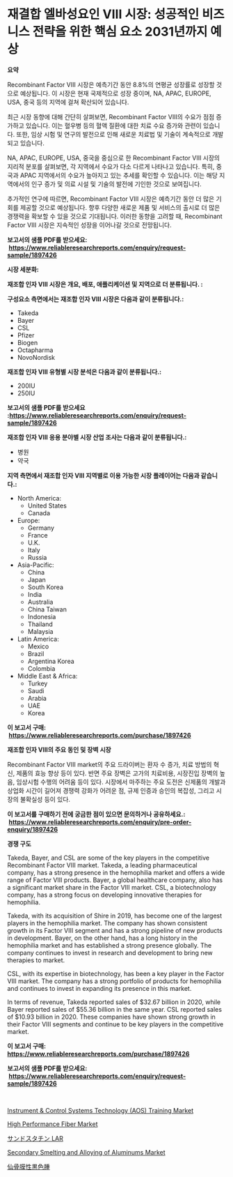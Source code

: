<p><h1>재결합 엘바성요인 VIII 시장: 성공적인 비즈니스 전략을 위한 핵심 요소 2031년까지 예상</h1></p><p><strong>요약</strong></p>
<p><p>Recombinant Factor VIII 시장은 예측기간 동안 8.8%의 연평균 성장률로 성장할 것으로 예상됩니다. 이 시장은 현재 국제적으로 성장 중이며, NA, APAC, EUROPE, USA, 중국 등의 지역에 걸쳐 확산되어 있습니다.</p><p>최근 시장 동향에 대해 간단히 살펴보면, Recombinant Factor VIII의 수요가 점점 증가하고 있습니다. 이는 혈우병 등의 혈액 질환에 대한 치료 수요 증가와 관련이 있습니다. 또한, 임상 시험 및 연구의 발전으로 인해 새로운 치료법 및 기술이 계속적으로 개발되고 있습니다.</p><p>NA, APAC, EUROPE, USA, 중국을 중심으로 한 Recombinant Factor VIII 시장의 지리적 분포를 살펴보면, 각 지역에서 수요가 다소 다르게 나타나고 있습니다. 특히, 중국과 APAC 지역에서의 수요가 높아지고 있는 추세를 확인할 수 있습니다. 이는 해당 지역에서의 인구 증가 및 의료 시설 및 기술의 발전에 기인한 것으로 보여집니다.</p><p>추가적인 연구에 따르면, Recombinant Factor VIII 시장은 예측기간 동안 더 많은 기회를 제공할 것으로 예상됩니다. 향후 다양한 새로운 제품 및 서비스의 출시로 더 많은 경쟁력을 확보할 수 있을 것으로 기대됩니다. 이러한 동향을 고려할 때, Recombinant Factor VIII 시장은 지속적인 성장을 이어나갈 것으로 전망됩니다.</p></p>
<p><strong>보고서의 샘플 PDF를 받으세요: &nbsp;<a href="https://www.reliableresearchreports.com/enquiry/request-sample/1897426">https://www.reliableresearchreports.com/enquiry/request-sample/1897426</a></strong></p>
<p><strong>시장 세분화:</strong></p>
<p><strong> 재조합 인자 VIII 시장은 개요, 배포, 애플리케이션 및 지역으로 더 분류됩니다. :</strong></p>
<p><strong>구성요소 측면에서는 재조합 인자 VIII 시장은 다음과 같이 분류됩니다.:</strong></p>
<p><ul><li>Takeda</li><li>Bayer</li><li>CSL</li><li>Pfizer</li><li>Biogen</li><li>Octapharma</li><li>NovoNordisk</li></ul></p>
<p><strong> 재조합 인자 VIII 유형별 시장 분석은 다음과 같이 분류됩니다.:</strong></p>
<p><ul><li>200IU</li><li>250IU</li></ul></p>
<p><strong>보고서의 샘플 PDF를 받으세요 :<a href="https://www.reliableresearchreports.com/enquiry/request-sample/1897426">https://www.reliableresearchreports.com/enquiry/request-sample/1897426</a></strong></p>
<p><strong> 재조합 인자 VIII 응용 분야별 시장 산업 조사는 다음과 같이 분류됩니다.:</strong></p>
<p><ul><li>병원</li><li>약국</li></ul></p>
<p><strong>지역 측면에서 재조합 인자 VIII 지역별로 이용 가능한 시장 플레이어는 다음과 같습니다.:</strong></p>
<p><ul>
    <li>
        North America:
        <ul>
            <li>United States</li>
            <li>Canada</li>
        </ul>
    </li>
    <li>
        Europe:
        <ul>
            <li>Germany</li>
            <li>France</li>
            <li>U.K.</li>
            <li>Italy</li>
            <li>Russia</li>
        </ul>
    </li>
    <li>
        Asia-Pacific:
        <ul>
            <li>China</li>
            <li>Japan</li>
            <li>South Korea</li>
            <li>India</li>
            <li>Australia</li>
            <li>China Taiwan</li>
            <li>Indonesia</li>
            <li>Thailand</li>
            <li>Malaysia</li>
        </ul>
    </li>
    <li>
        Latin America:
        <ul>
            <li>Mexico</li>
            <li>Brazil</li>
            <li>Argentina Korea</li>
            <li>Colombia</li>
        </ul>
    </li>
    <li>
        Middle East & Africa:
        <ul>
            <li>Turkey</li>
            <li>Saudi</li>
            <li>Arabia</li>
            <li>UAE</li>
            <li>Korea</li>
        </ul>
    </li>
    </ul></p>
<p><strong>이 보고서 구매: &nbsp;<a href="https://www.reliableresearchreports.com/purchase/1897426">https://www.reliableresearchreports.com/purchase/1897426</a></strong></p>
<p><strong>재조합 인자 VIII의 주요 동인 및 장벽 시장</strong></p>
<p><p>Recombinant Factor VIII market의 주요 드라이버는 환자 수 증가, 치료 방법의 혁신, 제품의 효능 향상 등이 있다. 반면 주요 장벽은 고가의 치료비용, 시장진입 장벽의 높음, 임상시험 수행의 어려움 등이 있다. 시장에서 마주하는 주요 도전은 신제품의 개발과 상업화 시간이 길어져 경쟁력 강화가 어려운 점, 규제 인증과 승인의 복잡성, 그리고 시장의 불확실성 등이 있다.</p></p>
<p><strong>이 보고서를 구매하기 전에 궁금한 점이 있으면 문의하거나 공유하세요.: &nbsp;<a href="https://www.reliableresearchreports.com/enquiry/pre-order-enquiry/1897426">https://www.reliableresearchreports.com/enquiry/pre-order-enquiry/1897426</a></strong></p>
<p><strong>경쟁 구도</strong></p>
<p><p>Takeda, Bayer, and CSL are some of the key players in the competitive Recombinant Factor VIII market. Takeda, a leading pharmaceutical company, has a strong presence in the hemophilia market and offers a wide range of Factor VIII products. Bayer, a global healthcare company, also has a significant market share in the Factor VIII market. CSL, a biotechnology company, has a strong focus on developing innovative therapies for hemophilia.</p><p>Takeda, with its acquisition of Shire in 2019, has become one of the largest players in the hemophilia market. The company has shown consistent growth in its Factor VIII segment and has a strong pipeline of new products in development. Bayer, on the other hand, has a long history in the hemophilia market and has established a strong presence globally. The company continues to invest in research and development to bring new therapies to market.</p><p>CSL, with its expertise in biotechnology, has been a key player in the Factor VIII market. The company has a strong portfolio of products for hemophilia and continues to invest in expanding its presence in this market.</p><p>In terms of revenue, Takeda reported sales of $32.67 billion in 2020, while Bayer reported sales of $55.36 billion in the same year. CSL reported sales of $10.93 billion in 2020. These companies have shown strong growth in their Factor VIII segments and continue to be key players in the competitive market.</p></p>
<p><strong>이 보고서 구매: &nbsp; <a href="https://www.reliableresearchreports.com/purchase/1897426">https://www.reliableresearchreports.com/purchase/1897426</a></strong></p>
<p><strong>보고서의 샘플 PDF를 받으세요: &nbsp;<a href="https://www.reliableresearchreports.com/enquiry/request-sample/1897426">https://www.reliableresearchreports.com/enquiry/request-sample/1897426</a></strong><strong></strong></p>
<p>&nbsp;</p>
<p><p><a href="https://issuu.com/reportprime-2/docs/instrument-control-systems-technology-aos-training">Instrument & Control Systems Technology (AOS) Training Market</a></p><p><a href="https://github.com/PeterParrish5/Market-Research-Report-List-3/blob/main/high-performance-fiber-market.md">High Performance Fiber Market</a></p><p><a href="https://github.com/adcxff01450218/Market-Research-Report-List-1/blob/main/4646393193389.md">サンドスタチン LAR</a></p><p><a href="https://issuu.com/reportprime-2/docs/secondary-smelting-and-alloying-of-aluminums-marke">Secondary Smelting and Alloying of Aluminums Market</a></p><p><a href="https://github.com/xnljig2898992/Market-Research-Report-List-1/blob/main/1233497193388.md">仙骨膜性黒色腫</a></p></p>